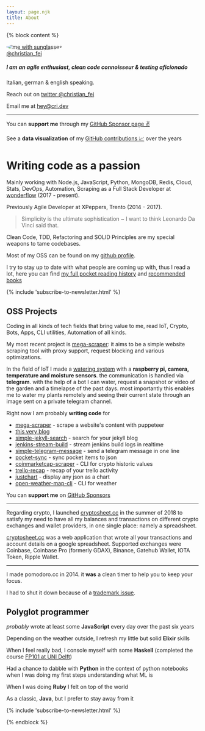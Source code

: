 ```yaml
---
layout: page.njk
title: About
---
```


{% block content %}
<div class="cf">
  <a href="https://twitter.com/christian_fei" class="no-underline">
    <img class="avatar-image" alt="me with sunglasses" style="border-radius: 50%;" lazy="/assets/images/cf4.png"><br>@christian_fei
  </a>
</div>

<h5 class="no-anchor">I am an agile enthusiast, clean code connoisseur & testing aficionado</h5>

Italian, german & english speaking.

Reach out on [twitter @christian_fei](https://twitter.com/christian_fei)

Email me at [hey@cri.dev](mailto:hey@cri.dev)

---

You can **support me** through my [GitHub Sponsor page ✌️](https://github.com/sponsors/christian-fei)

See a **data visualization** of my [GitHub contributions 📈](/contributions) over the years

# Writing code as a passion

Mainly working with Node.js, JavaScript, Python, MongoDB, Redis, Cloud, Stats, DevOps, Automation, Scraping as a Full Stack Developer at [wonderflow](https://www.wonderflow.co) (2017 - present).

Previously Agile Developer at XPeppers, Trento (2014 - 2017).

> Simplicity is the ultimate sophistication ~ I want to think Leonardo Da Vinci said that.

Clean Code, TDD, Refactoring and SOLID Principles are my special weapons to tame codebases.

Most of my OSS can be found on my [github profile](https://github.com/christian-fei).

I try to stay up to date with what people are coming up with, thus I read a lot, here you can find [my full pocket reading history](/pocket/) and [recommended books](/books/)


{% include 'subscribe-to-newsletter.html' %}

## OSS Projects

Coding in all kinds of tech fields that bring value to me, read IoT, Crypto, Bots, Apps, CLI utilities, Automation of all kinds.

My most recent project is [mega-scraper](https://github.com/christian-fei/mega-scraper): it aims to be a simple website scraping tool with proxy support, request blocking and various optimizations.

In the field of IoT I made a [watering system](https://github.com/christian-fei/garden) with a **raspberry pi, camera, temperature and moisture sensors**. the communication is handled via **telegram**. with the help of a bot I can water, request a snapshot or video of the garden and a timelapse of the past days. most importantly this enables me to water my plants remotely and seeing their current state through an image sent on a private telegram channel.

Right now I am probably **writing code** for
- [mega-scraper](https://github.com/christian-fei/mega-scraper) - scrape a website's content with puppeteer
- [this very blog](https://github.com/christian-fei/christian-fei.github.io)
- [simple-jekyll-search](https://github.com/christian-fei/simple-jekyll-search) - search for your jekyll blog
- [jenkins-stream-build](https://github.com/christian-fei/jenkins-stream-build) - stream jenkins build logs in realtime
- [simple-telegram-message](https://github.com/christian-fei/simple-telegram-message) - send a telegram message in one line
- [pocket-sync](https://github.com/christian-fei/pocket-sync) - sync pocket items to json
- [coinmarketcap-scraper](https://github.com/christian-fei/coinmarketcap-scraper) - CLI for crypto historic values
- [trello-recap](https://github.com/christian-fei/trello-recap) - recap of your trello activity
- [justchart](https://github.com/christian-fei/justchart) - display any json as a chart
- [open-weather-map-cli](https://github.com/christian-fei/open-weather-map-cli) - CLI for weather

You can **support me** on [GitHub Sponsors](https://github.com/sponsors/christian-fei)

---

Regarding crypto, I launched [cryptosheet.cc](https://cryptosheet.cc/) in the summer of 2018 to satisfy my need to have all my balances and transactions on different crypto exchanges and wallet providers, in one single place: namely a spreadsheet.

[cryptosheet.cc](https://cryptosheet.cc/) was a web application that wrote all your transactions and account details on a google spreadsheet. Supported exchanges were Coinbase, Coinbase Pro (formerly GDAX), Binance, Gatehub Wallet, IOTA Token, Ripple Wallet.

---

I made pomodoro.cc in 2014. it **was** a clean timer to help you to keep your focus.

I had to shut it down because of a [trademark issue](/posts/2020-02-13-So-Long-and-Thanks-for-All-the-Veggies/).


## Polyglot programmer

*probably* wrote at least some **JavaScript** every day over the past six years

Depending on the weather outside, I refresh my little but solid **Elixir** skills

When I feel really bad, I console myself with some **Haskell** (completed the course [FP101 at UNI Delft](https://www.edx.org/course/introduction-functional-programming-delftx-fp101x-0))

Had a chance to dabble with **Python** in the context of python notebooks when I was doing my first steps understanding what ML is

When I was doing **Ruby** I felt on top of the world

As a classic, **Java**, but I prefer to stay away from it

{% include 'subscribe-to-newsletter.html' %}

{% endblock %}

